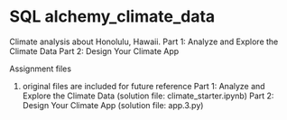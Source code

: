 # SQL alchemy_climate_data
Climate analysis about Honolulu, Hawaii. 
Part 1: Analyze and Explore the Climate Data 
Part 2: Design Your Climate App 


Assignment files
1. original files are included for future reference
Part 1: Analyze and Explore the Climate Data (solution file: climate_starter.ipynb)
Part 2: Design Your Climate App (solution file: app.3.py)
